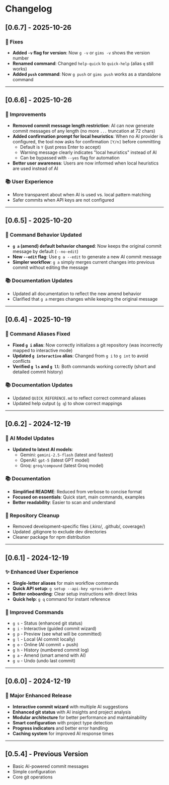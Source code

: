 # Changelog

## [0.6.7] - 2025-10-26

### 🔧 Fixes
- **Added `-v` flag for version**: Now `g -v` or `gims -v` shows the version number
- **Renamed command**: Changed `help-quick` to `quick-help` (alias `q` still works)
- **Added `push` command**: Now `g push` or `gims push` works as a standalone command

---

## [0.6.6] - 2025-10-26

### 🔧 Improvements
- **Removed commit message length restriction**: AI can now generate commit messages of any length (no more `...` truncation at 72 chars)
- **Added confirmation prompt for local heuristics**: When no AI provider is configured, the tool now asks for confirmation `[Y/n]` before committing
  - Default is `Y` (just press Enter to accept)
  - Warning message clearly indicates "local heuristics" instead of AI
  - Can be bypassed with `--yes` flag for automation
- **Better user awareness**: Users are now informed when local heuristics are used instead of AI

### 📚 User Experience
- More transparent about when AI is used vs. local pattern matching
- Safer commits when API keys are not configured

---

## [0.6.5] - 2025-10-20

### 🔧 Command Behavior Updated
- **`g a` (amend) default behavior changed**: Now keeps the original commit message by default (`--no-edit`)
- **New `--edit` flag**: Use `g a --edit` to generate a new AI commit message
- **Simpler workflow**: `g a` simply merges current changes into previous commit without editing the message

### 📚 Documentation Updates
- Updated all documentation to reflect the new amend behavior
- Clarified that `g a` merges changes while keeping the original message

---

## [0.6.4] - 2025-10-19

### 🔧 Command Aliases Fixed
- **Fixed `g i` alias**: Now correctly initializes a git repository (was incorrectly mapped to interactive mode)
- **Updated `g interactive` alias**: Changed from `g i` to `g int` to avoid conflicts
- **Verified `g ls` and `g ll`**: Both commands working correctly (short and detailed commit history)

### 📚 Documentation Updates
- Updated `QUICK_REFERENCE.md` to reflect correct command aliases
- Updated help output (`g q`) to show correct mappings

---

## [0.6.2] - 2024-12-19

### 🚀 AI Model Updates
- **Updated to latest AI models**:
  - Gemini: `gemini-2.5-flash` (latest and fastest)
  - OpenAI: `gpt-5` (latest GPT model)
  - Groq: `groq/compound` (latest Groq model)

### 📚 Documentation
- **Simplified README**: Reduced from verbose to concise format
- **Focused on essentials**: Quick start, main commands, examples
- **Better readability**: Easier to scan and understand

### 🧹 Repository Cleanup
- Removed development-specific files (.kiro/, .github/, coverage/)
- Updated .gitignore to exclude dev directories
- Cleaner package for npm distribution

---

## [0.6.1] - 2024-12-19

### ✨ Enhanced User Experience
- **Single-letter aliases** for main workflow commands
- **Quick API setup**: `g setup --api-key <provider>`
- **Better onboarding**: Clear setup instructions with direct links
- **Quick help**: `g q` command for instant reference

### 🔧 Improved Commands
- `g s` - Status (enhanced git status)
- `g i` - Interactive (guided commit wizard)
- `g p` - Preview (see what will be committed)
- `g l` - Local (AI commit locally)
- `g o` - Online (AI commit + push)
- `g h` - History (numbered commit log)
- `g a` - Amend (smart amend with AI)
- `g u` - Undo (undo last commit)

---

## [0.6.0] - 2024-12-19

### 🚀 Major Enhanced Release
- **Interactive commit wizard** with multiple AI suggestions
- **Enhanced git status** with AI insights and project analysis
- **Modular architecture** for better performance and maintainability
- **Smart configuration** with project type detection
- **Progress indicators** and better error handling
- **Caching system** for improved AI response times

---

## [0.5.4] - Previous Version
- Basic AI-powered commit messages
- Simple configuration
- Core git operations